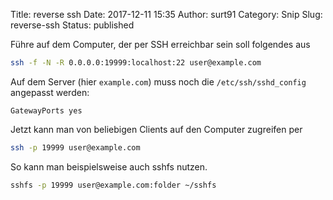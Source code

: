 Title: reverse ssh
Date: 2017-12-11 15:35
Author: surt91
Category: Snip
Slug: reverse-ssh
Status: published

Führe auf dem Computer, der per SSH erreichbar sein soll folgendes aus

```bash
ssh -f -N -R 0.0.0.0:19999:localhost:22 user@example.com
```

Auf dem Server (hier `example.com`) muss noch die `/etc/ssh/sshd_config`
angepasst werden:

```
GatewayPorts yes
```

Jetzt kann man von beliebigen Clients auf den Computer zugreifen per

```bash
ssh -p 19999 user@example.com
```

So kann man beispielsweise auch sshfs nutzen.

```bash
sshfs -p 19999 user@example.com:folder ~/sshfs
```
